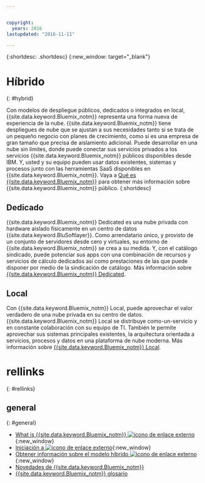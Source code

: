 ```yaml
---


copyright:
  years: 2016
lastupdated: "2016-11-11"

---
```


{:shortdesc: .shortdesc}
{:new_window: target="_blank"}

# Híbrido
{: #hybrid}


Con modelos de despliegue públicos, dedicados o integrados en local, {{site.data.keyword.Bluemix_notm}} representa una forma nueva
de experiencia de la nube. {{site.data.keyword.Bluemix_notm}} tiene despliegues de nube que se ajustan a sus necesidades tanto si se trata de un pequeño negocio
con planes de crecimiento, como si es una empresa de gran tamaño que precisa de aislamiento adicional. Puede desarrollar en una nube sin límites, donde puede conectar sus servicios privados a los servicios {{site.data.keyword.Bluemix_notm}} públicos disponibles desde IBM. Y, usted y su equipo pueden usar datos existentes, sistemas y procesos junto con las herramientas SaaS
disponibles en {{site.data.keyword.Bluemix_notm}}. Vaya a [Qué es {{site.data.keyword.Bluemix_notm}}](/docs/overview/whatisbluemix.html) para obtener más información sobre {{site.data.keyword.Bluemix_notm}} público.
{:shortdesc}

## Dedicado

{{site.data.keyword.Bluemix_notm}} Dedicated es una nube privada con hardware aislado físicamente en un
centro de datos {{site.data.keyword.BluSoftlayer}}. Como arrendatario único, y provisto de un conjunto de servidores desde cero y virtuales, su entorno
de {{site.data.keyword.Bluemix_notm}} se crea a su medida. Y, con el catálogo sindicado, puede potenciar sus apps con
una combinación de recursos y servicios de cálculo dedicados así como prestaciones de las que puede disponer por medio de
la sindicación de catálogo. Más información sobre [{{site.data.keyword.Bluemix_notm}} Dedicated](/docs/dedicated/index.html).

## Local

Con {{site.data.keyword.Bluemix_notm}} Local, puede aprovechar el valor verdadero de una nube privada en su centro de datos.  {{site.data.keyword.Bluemix_notm}} Local se distribuye como-un-servicio y en constante colaboración con su equipo de TI. También le permite
aprovechar sus sistemas principales existentes, la arquitectura orientada a servicios, procesos y datos en
una plataforma de nube moderna. Más información sobre [{{site.data.keyword.Bluemix_notm}} Local](/docs/local/index.html).

# rellinks
{: #rellinks}
## general
{: #general}
* [What is {{site.data.keyword.Bluemix_notm}} ![icono de enlace externo](../icons/launch-glyph.svg)](http://www.ibm.com/cloud-computing/bluemix/what-is-bluemix/){:new_window}
* [Iniciación a ![icono de enlace externo](../icons/launch-glyph.svg)](http://www.ibm.com/cloud-computing/bluemix/getting-started/){:new_window}
* [Obtener información sobre el modelo híbrido ![icono de enlace externo](../icons/launch-glyph.svg)](http://www.ibm.com/cloud-computing/bluemix/hybrid/){:new_window}
* [Novedades de {{site.data.keyword.Bluemix_notm}}](/docs/whatsnew/index.html)
* [{{site.data.keyword.Bluemix_notm}} glosario](/docs/overview/glossary/index.html)
